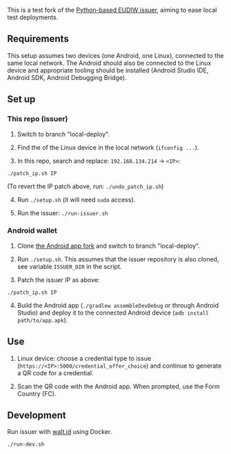 This is a test fork of the [Python-based EUDIW
issuer](https://github.com/eu-digital-identity-wallet/eudi-srv-web-issuing-eudiw-py/),
aiming to ease local test deployments.

## Requirements

This setup assumes two devices (one Android, one Linux), connected to
the same local network. The Android should also be connected to the
Linux device and appropriate tooling should be installed (Android
Studio IDE, Android SDK, Android Debugging Bridge).

## Set up

### This repo (issuer)

1. Switch to branch "local-deploy".

2. Find the <IP> of the Linux device in the local network (`ifconfig ...`).

3. In this repo, search and replace: `192.168.134.214` -> `<IP>`:
```
./patch_ip.sh IP
```
(To revert the IP patch above, run: `./undo_patch_ip.sh`)

4. Run `./setup.sh` (it will need `sudo` access).

5. Run the issuer: `./run-issuer.sh`

### Android wallet

1. Clone [the Android app fork](https://github.com/gfour/eudi-app-android-wallet-ui)
   and switch to branch "local-deploy".

2. Run `./setup.sh`. This assumes that the issuer repository is also
   cloned, see variable `ISSUER_DIR` in the script.

3. Patch the issuer IP as above:
```
./patch_ip.sh IP
```

4. Build the Android app (`./gradlew assembleDevDebug` or through Android Studio) and deploy
   it to the connected Android device (`adb install path/to/app.apk`).

## Use

1. Linux device: choose a credential type to issue (`https://<IP>:5000/credential_offer_choice`)
   and continue to generate a QR code for a credential.

2. Scan the QR code with the Android app. When prompted, use the Form Country (FC).

## Development

Run issuer with [walt.id](https://github.com/walt-id/waltid-identity) using
Docker.

```bash
./run-dev.sh
```
